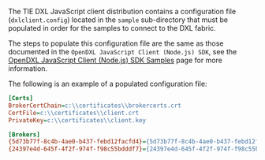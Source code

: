 The TIE DXL JavaScript client distribution contains a configuration file
(`dxlclient.config`) located in the ``sample`` sub-directory that must be
populated in order for the samples to connect to the DXL fabric.

The steps to populate this configuration file are the same as those documented
in the `OpenDXL JavaScript Client (Node.js) SDK`, see the
[OpenDXL JavaScript Client (Node.js) SDK Samples](https://opendxl.github.io/opendxl-client-javascript/jsdoc/tutorial-samples.html)
page for more information.

The following is an example of a populated configuration file:

```ini
[Certs]
BrokerCertChain=c:\\certificates\\brokercerts.crt
CertFile=c:\\certificates\\client.crt
PrivateKey=c:\\certificates\\client.key

[Brokers]
{5d73b77f-8c4b-4ae0-b437-febd12facfd4}={5d73b77f-8c4b-4ae0-b437-febd12facfd4};8883;mybroker.mcafee.com;192.168.1.12
{24397e4d-645f-4f2f-974f-f98c55bdddf7}={24397e4d-645f-4f2f-974f-f98c55bdddf7};8883;mybroker2.mcafee.com;192.168.1.13
```
